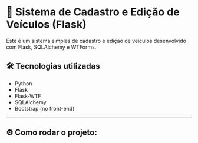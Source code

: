 # 🚗 Sistema de Cadastro e Edição de Veículos (Flask)

Este é um sistema simples de cadastro e edição de veículos desenvolvido com Flask, SQLAlchemy e WTForms.

## 🛠 Tecnologias utilizadas

- Python
- Flask
- Flask-WTF
- SQLAlchemy
- Bootstrap (no front-end)

---

## ⚙️ Como rodar o projeto:
